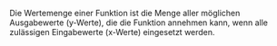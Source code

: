 Die Wertemenge einer Funktion ist die Menge aller möglichen Ausgabewerte (y-Werte), die die Funktion annehmen kann, wenn alle zulässigen Eingabewerte (x-Werte) eingesetzt werden.